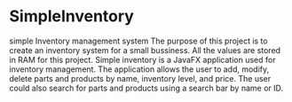 # SimpleInventory
simple Inventory management system
The purpose of this project is to create an inventory system for a small bussiness. All the values are stored in RAM for this project.
Simple inventory is a JavaFX application used for inventory management. The application allows the user to add, modify, delete parts and products by name, inventory level, and price. The user could also search for parts and products using a search bar by name or ID.
